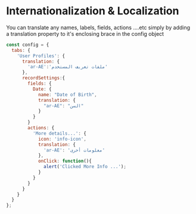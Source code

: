 # Internationalization & Localization

You can translate any names, labels, fields, actions ....etc simply by adding a translation property to it's enclosing brace in the config object

```javascript
const config = {
  tabs: {
    'User Profiles': {
      translation: {
        'ar-AE':'ملفات تعريف المستخدم'
      },
      recordSettings:{
        fields: {
          Date: { 
            name: "Date of Birth", 
            translation: { 
              "ar-AE": "السن" 
            }
          }
        }
        actions: {
          'More details...': {
            icon: 'info-icon',
            translation: {
              'ar-AE': 'معلومات أخرى'
            },
            onClick: function(){
              alert('Clicked More Info ...');
            }
          }
        }
      }
    }
  }
};


```
